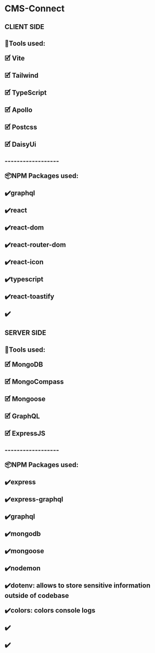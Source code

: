 # CMS-Connect

<h2>CLIENT SIDE<h2>
<p>🧰Tools used:</p>
<p>🗹 Vite</p>
<p>🗹 Tailwind</p>
<p>🗹 TypeScript</p>
<p>🗹 Apollo</p>
<p>🗹 Postcss</p>
<p>🗹 DaisyUi</p>
<p>------------------</p>
<p>📦NPM Packages used:</p>
<p>✔️graphql</p>
<p>✔️react</p>
<p>✔️react-dom</p>
<p>✔️react-router-dom</p>
<p>✔️react-icon</p>
<p>✔️typescript</p>
<p>✔️react-toastify</p>
<p>✔️</p>

<h2>SERVER SIDE<h2>
<p>🧰Tools used:</p>
<p>🗹 MongoDB</p>
<p>🗹 MongoCompass</p>
<p>🗹 Mongoose</p>
<p>🗹 GraphQL</p>
<p>🗹 ExpressJS</p>
<p>------------------</p>
<p>📦NPM Packages used:</p>
<p>✔️express</p>
<p>✔️express-graphql</p>
<p>✔️graphql</p>
<p>✔️mongodb</p>
<p>✔️mongoose</p>
<p>✔️nodemon</p>
<p>✔️dotenv: allows to store sensitive information outside of codebase</p>
<p>✔️colors: colors console logs</p>
<p>✔️</p>
<p>✔️</p>
